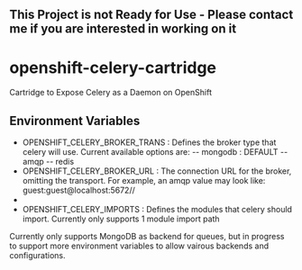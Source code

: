This Project is not Ready for Use - Please contact me if you are interested in working on it
--------------------------------------------------------------------------------------------

openshift-celery-cartridge
==========================

Cartridge to Expose Celery as a Daemon on OpenShift

Environment Variables
---------------------

- OPENSHIFT_CELERY_BROKER_TRANS : Defines the broker type that celery will use.  Current available options are:
    -- mongodb : DEFAULT
    -- amqp
    -- redis
- OPENSHIFT_CELERY_BROKER_URL : The connection URL for the broker, omitting the transport.  For example, an amqp value may look like: guest:guest@localhost:5672//
- 
- OPENSHIFT_CELERY_IMPORTS : Defines the modules that celery should import.  Currently only supports 1 module import path

Currently only supports MongoDB as backend for queues, but in progress to support more environment variables to allow vairous backends and configurations.
